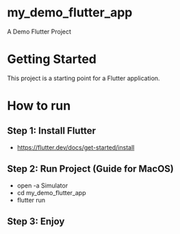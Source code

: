 # my_demo_flutter_app

A Demo Flutter Project

# Getting Started

This project is a starting point for a Flutter application.

# How to run

## Step 1: Install Flutter
- https://flutter.dev/docs/get-started/install

## Step 2: Run Project (Guide for MacOS)
- open -a Simulator
- cd my_demo_flutter_app
- flutter run

## Step 3: Enjoy
